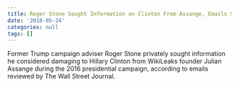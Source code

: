 ```yaml
---
title: Roger Stone Sought Information on Clinton From Assange, Emails Show
date: '2018-05-24'
categories: null
tags: []
---
```

Former Trump campaign adviser Roger Stone privately sought information he considered damaging to Hillary Clinton from WikiLeaks founder Julian Assange during the 2016 presidential campaign, according to emails reviewed by The Wall Street Journal.